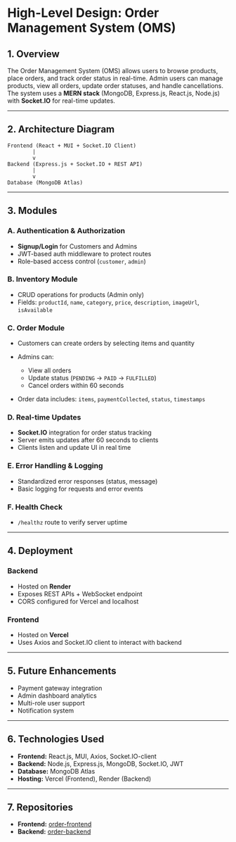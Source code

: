 # High-Level Design: Order Management System (OMS)

## 1. Overview

The Order Management System (OMS) allows users to browse products, place orders, and track order status in real-time. Admin users can manage products, view all orders, update order statuses, and handle cancellations. The system uses a **MERN stack** (MongoDB, Express.js, React.js, Node.js) with **Socket.IO** for real-time updates.

---

## 2. Architecture Diagram

```
Frontend (React + MUI + Socket.IO Client)
        |
        v
Backend (Express.js + Socket.IO + REST API)
        |
        v
Database (MongoDB Atlas)
```

---

## 3. Modules

### A. Authentication & Authorization

* **Signup/Login** for Customers and Admins
* JWT-based auth middleware to protect routes
* Role-based access control (`customer`, `admin`)

### B. Inventory Module

* CRUD operations for products (Admin only)
* Fields: `productId`, `name`, `category`, `price`, `description`, `imageUrl`, `isAvailable`

### C. Order Module

* Customers can create orders by selecting items and quantity
* Admins can:

  * View all orders
  * Update status (`PENDING` → `PAID` → `FULFILLED`)
  * Cancel orders within 60 seconds
* Order data includes: `items`, `paymentCollected`, `status`, `timestamps`

### D. Real-time Updates

* **Socket.IO** integration for order status tracking
* Server emits updates after 60 seconds to clients
* Clients listen and update UI in real time

### E. Error Handling & Logging

* Standardized error responses (status, message)
* Basic logging for requests and error events

### F. Health Check

* `/healthz` route to verify server uptime

---

## 4. Deployment

### Backend

* Hosted on **Render**
* Exposes REST APIs + WebSocket endpoint
* CORS configured for Vercel and localhost

### Frontend

* Hosted on **Vercel**
* Uses Axios and Socket.IO client to interact with backend

---

## 5. Future Enhancements

* Payment gateway integration
* Admin dashboard analytics
* Multi-role user support
* Notification system

---

## 6. Technologies Used

* **Frontend:** React.js, MUI, Axios, Socket.IO-client
* **Backend:** Node.js, Express.js, MongoDB, Socket.IO, JWT
* **Database:** MongoDB Atlas
* **Hosting:** Vercel (Frontend), Render (Backend)

---

## 7. Repositories

* **Frontend:** [order-frontend](https://github.com/deepakdk0808/order-frontend)
* **Backend:** [order-backend](https://github.com/deepakdk0808/order_backend)
